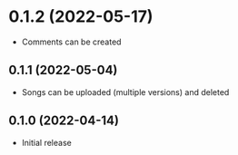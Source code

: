 # 0.1.2 (2022-05-17)

* Comments can be created

## 0.1.1 (2022-05-04)

* Songs can be uploaded (multiple versions) and deleted

## 0.1.0 (2022-04-14)

* Initial release